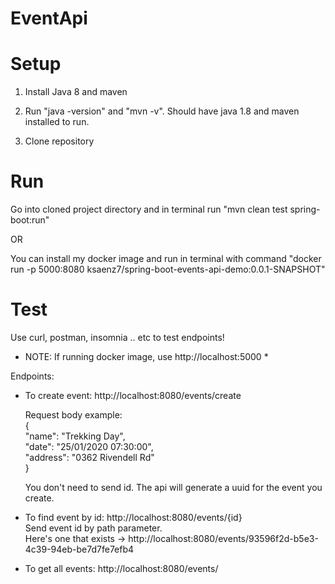 # EventApi

# Setup

1. Install Java 8 and maven

2. Run "java -version" and "mvn -v". Should have java 1.8 and maven installed to run.

2. Clone repository

# Run

Go into cloned project directory and in terminal run "mvn clean test spring-boot:run"

OR

You can install my docker image and run in terminal with command "docker run -p 5000:8080 ksaenz7/spring-boot-events-api-demo:0.0.1-SNAPSHOT"

# Test

Use curl, postman, insomnia .. etc to test endpoints!

* NOTE: If running docker image, use http://localhost:5000 *

Endpoints: 

  - To create event: http://localhost:8080/events/create <br/>
  
    Request body example:\
    {\
	  "name": "Trekking Day",\
		"date": "25/01/2020 07:30:00",\
		"address": "0362 Rivendell Rd"\
    }
    
    You don't need to send id. The api will generate a uuid for the event you create.
    <br/>
  - To find event by id: http://localhost:8080/events/{id} <br/>
    Send event id by path parameter. <br/>
    Here's one that exists -> http://localhost:8080/events/93596f2d-b5e3-4c39-94eb-be7d7fe7efb4
    
  - To get all events: http://localhost:8080/events/
    
